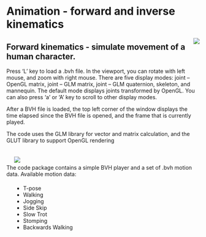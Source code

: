 # Animation - forward and inverse kinematics 
<img src="https://github.com/Futuramistic/Animation/blob/master/GIFs/Walking.gif" align="right">

## Forward kinematics - simulate movement of a human character.
<div>
Press ‘L’ key to load a .bvh file.
In the viewport, you can rotate with left mouse,
and zoom with right mouse.
There are five display modes: joint – OpenGL matrix, joint – GLM matrix,
joint – GLM quaternion, skeleton, and mannequin. The default
mode displays joints transformed by OpenGL. 
You can also press ‘a’ or ‘A’ key to scroll to other display modes.

After a BVH file is loaded, the top left corner of the window
displays the time elapsed since the BVH file is opened, and the
frame that is currently played. 

The code uses the GLM library for vector and matrix
calculation, and the GLUT library to support OpenGL rendering
</div>
<div style="padding:20px">
 <img src="https://github.com/Futuramistic/Animation/blob/master/GIFs/jumping.gif" align="left">
</div>
The code package contains a simple BVH player and a set of .bvh motion data.
Available motion data:
<ul style="margin:20px">
 <li>T-pose</li>
 <li>Walking</li>
 <li>Jogging</li>
 <li>Side Skip</li>
 <li>Slow Trot</li>
 <li>Stomping</li>
 <li>Backwards Walking</li>
</ul>


